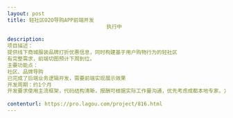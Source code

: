 ```yaml
---                
layout: post       
title: 轻社区O2O导购APP前端开发
                                执行中
           
description: 
项目描述：
提供线下商城服装品牌打折优惠信息，同时构建基于用户购物行为的轻社区
有完整需求，前端切图预计下周到位。
主要功能点：
社区、品牌导购
已完成了后端业务逻辑开发，需要前端实现展示效果
开发周期：约1个月
开发要求使用主流框架，代码结构清晰，报酬可根据实际工作量沟通，优先考虑成都本地专家，方便沟通
     
contenturl: https://pro.lagou.com/project/816.html      
---                 
```

